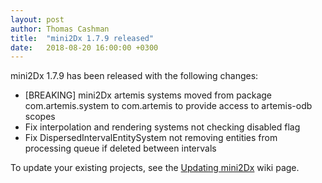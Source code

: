 ```yaml
---
layout: post
author: Thomas Cashman
title:  "mini2Dx 1.7.9 released"
date:   2018-08-20 16:00:00 +0300
---
```


mini2Dx 1.7.9 has been released with the following changes:

 * [BREAKING] mini2Dx artemis systems moved from package com.artemis.system to com.artemis to provide access to artemis-odb scopes
 * Fix interpolation and rendering systems not checking disabled flag
 * Fix DispersedIntervalEntitySystem not removing entities from processing queue if deleted between intervals

To update your existing projects, see the [Updating mini2Dx](https://github.com/mini2Dx/mini2Dx/wiki/Updating-mini2Dx) wiki page.